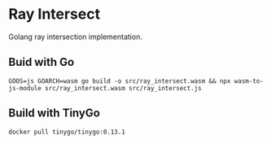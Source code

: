 # Ray Intersect

Golang ray intersection implementation.

## Buid with Go

    GOOS=js GOARCH=wasm go build -o src/ray_intersect.wasm && npx wasm-to-js-module src/ray_intersect.wasm src/ray_intersect.js
    
## Build with TinyGo

    docker pull tinygo/tinygo:0.13.1

        
